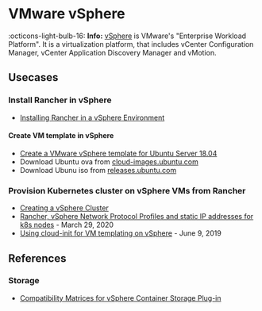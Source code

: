 # VMware vSphere

:octicons-light-bulb-16: **Info:** [vSphere](https://www.vmware.com/products/vsphere.html) is VMware's "Enterprise Workload Platform".
It is a virtualization platform, that includes vCenter Configuration Manager, vCenter Application Discovery Manager and vMotion.

## Usecases

### Install Rancher in vSphere

* [Installing Rancher in a vSphere Environment](https://rancher.com/docs/rancher/v2.6/en/best-practices/rancher-server/rancher-in-vsphere/)

#### Create VM template in vSphere

* [Create a VMware vSphere template for Ubuntu Server 18.04](https://learn.microsoft.com/en-us/azure/cloud-adoption-framework/manage/hybrid/server/best-practices/vmware-ubuntu-template)
* Download Ubuntu ova from [cloud-images.ubuntu.com](https://cloud-images.ubuntu.com/focal/current/)
* Download Ubunu iso from [releases.ubuntu.com](https://releases.ubuntu.com/focal/)

### Provision Kubernetes cluster on vSphere VMs from Rancher

* [Creating a vSphere Cluster](https://rancher.com/docs/rancher/v2.6/en/cluster-provisioning/rke-clusters/node-pools/vsphere/)
* [Rancher, vSphere Network Protocol Profiles and static IP addresses for k8s nodes](https://www.virtualthoughts.co.uk/2020/03/29/rancher-vsphere-network-protocol-profiles-and-static-ip-addresses-for-k8s-nodes/) - March 29, 2020
* [Using cloud-init for VM templating on vSphere](https://blah.cloud/infrastructure/using-cloud-init-for-vm-templating-on-vsphere/) - June 9, 2019

## References

### Storage

* [Compatibility Matrices for vSphere Container Storage Plug-in](https://docs.vmware.com/en/VMware-vSphere-Container-Storage-Plug-in/2.0/vmware-vsphere-csp-getting-started/GUID-D4AAD99E-9128-40CE-B89C-AD451DA8379D.html)
